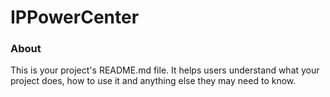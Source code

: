 IPPowerCenter
=============

### About

This is your project's README.md file. It helps users understand what your
project does, how to use it and anything else they may need to know.